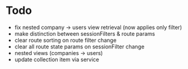 # Todo

- fix nested company -> users view retrieval (now applies only filter)
- make distinction between sessionFilters & route params
- clear route sorting on route filter change
- clear all route state params on sessionFilter change
- nested views (companies -> users)
- update collection item via service
